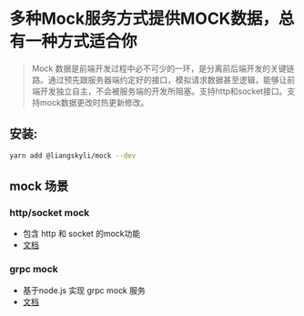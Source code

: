 # 多种Mock服务方式提供MOCK数据，总有一种方式适合你

> Mock 数据是前端开发过程中必不可少的一环，是分离前后端开发的关键链路。通过预先跟服务器端约定好的接口，模拟请求数据甚至逻辑，能够让前端开发独立自主，不会被服务端的开发所阻塞。支持http和socket接口。支持mock数据更改时热更新修改。

## 安装:
```bash
yarn add @liangskyli/mock --dev
```
## mock 场景
### http/socket mock
- 包含 http 和 socket 的mock功能
- [文档](docs/http-mock.md)
### grpc mock
- 基于node.js 实现 grpc mock 服务
- [文档](docs/grpc-mock.md)
